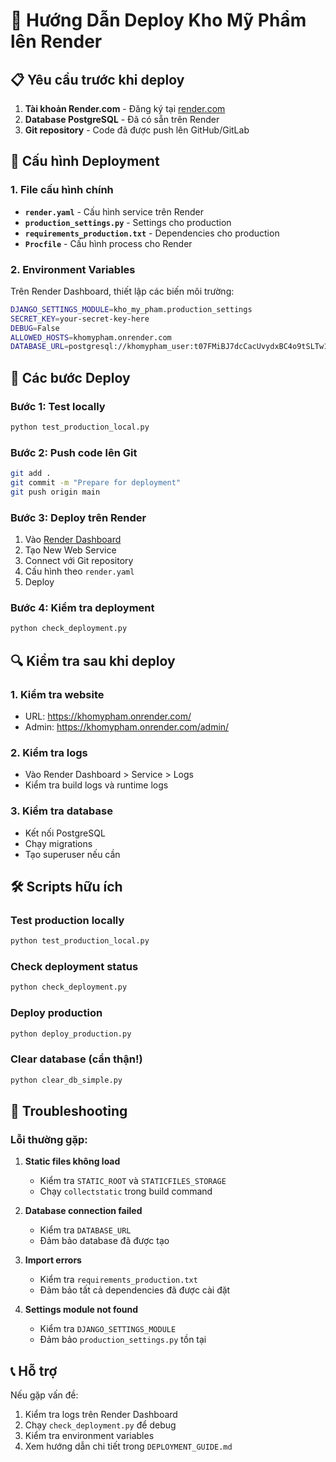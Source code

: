 # 🚀 Hướng Dẫn Deploy Kho Mỹ Phẩm lên Render

## 📋 Yêu cầu trước khi deploy

1. **Tài khoản Render.com** - Đăng ký tại [render.com](https://render.com)
2. **Database PostgreSQL** - Đã có sẵn trên Render
3. **Git repository** - Code đã được push lên GitHub/GitLab

## 🔧 Cấu hình Deployment

### 1. File cấu hình chính

- **`render.yaml`** - Cấu hình service trên Render
- **`production_settings.py`** - Settings cho production
- **`requirements_production.txt`** - Dependencies cho production
- **`Procfile`** - Cấu hình process cho Render

### 2. Environment Variables

Trên Render Dashboard, thiết lập các biến môi trường:

```bash
DJANGO_SETTINGS_MODULE=kho_my_pham.production_settings
SECRET_KEY=your-secret-key-here
DEBUG=False
ALLOWED_HOSTS=khomypham.onrender.com
DATABASE_URL=postgresql://khomypham_user:t07FMiBJ7dcCacUvydxBC4o9tSLTw1Hd@dpg-d24qrjili9vc73ej9sqg-a.singapore-postgres.render.com/khomypham
```

## 🚀 Các bước Deploy

### Bước 1: Test locally
```bash
python test_production_local.py
```

### Bước 2: Push code lên Git
```bash
git add .
git commit -m "Prepare for deployment"
git push origin main
```

### Bước 3: Deploy trên Render
1. Vào [Render Dashboard](https://dashboard.render.com)
2. Tạo New Web Service
3. Connect với Git repository
4. Cấu hình theo `render.yaml`
5. Deploy

### Bước 4: Kiểm tra deployment
```bash
python check_deployment.py
```

## 🔍 Kiểm tra sau khi deploy

### 1. Kiểm tra website
- URL: https://khomypham.onrender.com/
- Admin: https://khomypham.onrender.com/admin/

### 2. Kiểm tra logs
- Vào Render Dashboard > Service > Logs
- Kiểm tra build logs và runtime logs

### 3. Kiểm tra database
- Kết nối PostgreSQL
- Chạy migrations
- Tạo superuser nếu cần

## 🛠️ Scripts hữu ích

### Test production locally
```bash
python test_production_local.py
```

### Check deployment status
```bash
python check_deployment.py
```

### Deploy production
```bash
python deploy_production.py
```

### Clear database (cẩn thận!)
```bash
python clear_db_simple.py
```

## 🔧 Troubleshooting

### Lỗi thường gặp:

1. **Static files không load**
   - Kiểm tra `STATIC_ROOT` và `STATICFILES_STORAGE`
   - Chạy `collectstatic` trong build command

2. **Database connection failed**
   - Kiểm tra `DATABASE_URL`
   - Đảm bảo database đã được tạo

3. **Import errors**
   - Kiểm tra `requirements_production.txt`
   - Đảm bảo tất cả dependencies đã được cài đặt

4. **Settings module not found**
   - Kiểm tra `DJANGO_SETTINGS_MODULE`
   - Đảm bảo `production_settings.py` tồn tại

## 📞 Hỗ trợ

Nếu gặp vấn đề:
1. Kiểm tra logs trên Render Dashboard
2. Chạy `check_deployment.py` để debug
3. Kiểm tra environment variables
4. Xem hướng dẫn chi tiết trong `DEPLOYMENT_GUIDE.md` 